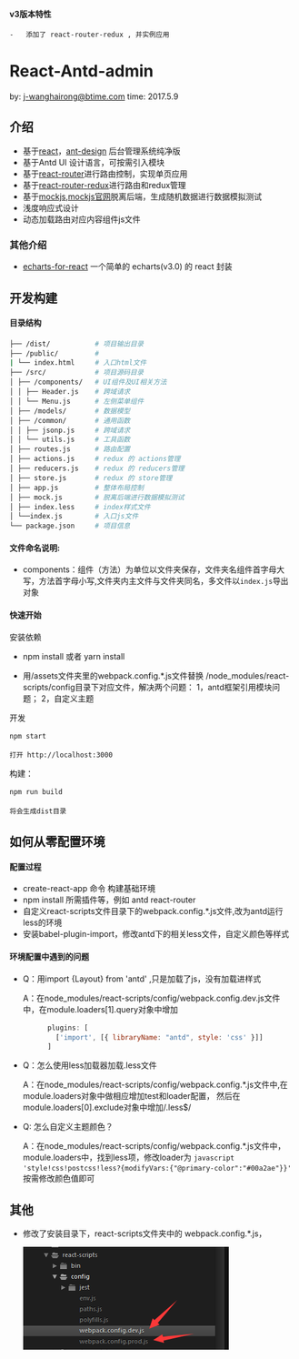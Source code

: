 #### v3版本特性
```bash
-   添加了 react-router-redux , 并实例应用
```

# React-Antd-admin 
by:   j-wanghairong@btime.com
time: 2017.5.9

## 介绍
-   基于[react](https://github.com/facebook/react)，[ant-design](https://github.com/ant-design/ant-design) 后台管理系统纯净版
-   基于Antd UI 设计语言，可按需引入模块
-   基于[react-router](https://github.com/ReactTraining/react-router)进行路由控制，实现单页应用
-   基于[react-router-redux](https://github.com/reactjs/react-router-redux)进行路由和redux管理
-   基于[mockjs](https://github.com/nuysoft/Mock/wiki),[mockjs官网](http://mockjs.com/)脱离后端，生成随机数据进行数据模拟测试
-   浅度响应式设计
-   动态加载路由对应内容组件js文件

### 其他介绍
-   [echarts-for-react](https://github.com/hustcc/echarts-for-react) 一个简单的 echarts(v3.0) 的 react 封装

## 开发构建

#### 目录结构
```bash
├── /dist/           # 项目输出目录
├── /public/         # 
| └── index.html     # 入口html文件
├── /src/            # 项目源码目录
│ ├── /components/   # UI组件及UI相关方法
│ │ ├── Header.js    # 跨域请求
│ │ └── Menu.js      # 左侧菜单组件
│ ├── /models/       # 数据模型
│ ├── /common/       # 通用函数
│ │ ├── jsonp.js     # 跨域请求
│ │ └── utils.js     # 工具函数
│ ├── routes.js      # 路由配置
│ ├── actions.js     # redux 的 actions管理
│ ├── reducers.js    # redux 的 reducers管理
│ ├── store.js       # redux 的 store管理
│ ├── app.js         # 整体布局控制
│ ├── mock.js        # 脱离后端进行数据模拟测试
│ ├── index.less     # index样式文件
│ └──index.js        # 入口js文件
└── package.json     # 项目信息
```

#### 文件命名说明:

-   components：组件（方法）为单位以文件夹保存，文件夹名组件首字母大写，方法首字母小写,文件夹内主文件与文件夹同名，多文件以`index.js`导出对象


#### 快速开始

安装依赖

-   npm install 或者 yarn install

-   用/assets文件夹里的webpack.config.*.js文件替换 /node_modules/react-scripts/config目录下对应文件，解决两个问题：
    1，antd框架引用模块问题；
    2，自定义主题
    
开发

```bash
npm start    

打开 http://localhost:3000
```


构建：

```bash
npm run build

将会生成dist目录
```
    
## 如何从零配置环境

#### 配置过程
-   create-react-app 命令 构建基础环境
-   npm install 所需插件等，例如 antd  react-router 
-   自定义react-scripts文件目录下的webpack.config.*.js文件,改为antd运行less的环境
-   安装babel-plugin-import，修改antd下的相关less文件，自定义颜色等样式

#### 环境配置中遇到的问题
-   Q：用import {Layout} from 'antd' ,只是加载了js，没有加载进样式
    
    A：在node_modules/react-scripts/config/webpack.config.dev.js文件中，在module.loaders[1].query对象中增加
    ```javascript
          plugins: [
            ['import', [{ libraryName: "antd", style: 'css' }]]
          ]
    ```
-   Q：怎么使用less加载器加载.less文件
    
    A：在node_modules/react-scripts/config/webpack.config.*.js文件中,在module.loaders对象中做相应增加test和loader配置，
       然后在module.loaders[0].exclude对象中增加/\.less$/

-   Q:  怎么自定义主题颜色？

    A：在node_modules/react-scripts/config/webpack.config.*.js文件中，module.loaders中，找到less项，修改loader为
        ```javascript
        'style!css!postcss!less?{modifyVars:{"@primary-color":"#00a2ae"}}'
        ```
      按需修改颜色值即可

## 其他

-   修改了安装目录下，react-scripts文件夹中的 webpack.config.*.js，

    ![](assets/react-scripts.png)


